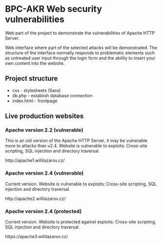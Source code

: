 <h1>BPC-AKR Web security vulnerabilities</h1>

<p>Web part of the project to demonstrate the vulnerabilities of Apache HTTP Server.</p>
<p>Web interface where part of the selected attacks will be demonstrated. The structure of the interface normally responds to problematic elements such as untreated user input through the login form and the ability to insert your own content into the website.</p>

<h2>Project structure</h2>
<ul>
<li>css - stylesheets (Sass)</li>
<li>db.php - establish database connection</li>
<li>index.html - frontpage</li>
</ul>

<h2>Live production websites</h2>
<h3>Apache version 2.2 (vulnerable)</h3>
<p>This is an old version of the Apache HTTP Server, it may be vulnerable more to attacks than v2.4. Website is vulnerable to exploits: Cross-site scripting, SQL injection and directory traversal.</p>
<p>http://apache1.willilazarov.cz/</p>
<h3>Apache version 2.4 (vulnerable)</h3>
<p>Current version. Website is vulnerable to exploits: Cross-site scripting, SQL injection and directory traversal.</p>
<p>http://apache2.willilazarov.cz/</p>
<h3>Apache version 2.4 (protected)</h3>
<p>Current version. Website is protected against exploits: Cross-site scripting, SQL injection and directory traversal.</p>
<p>https://apache3.willilazarov.cz/</p>
